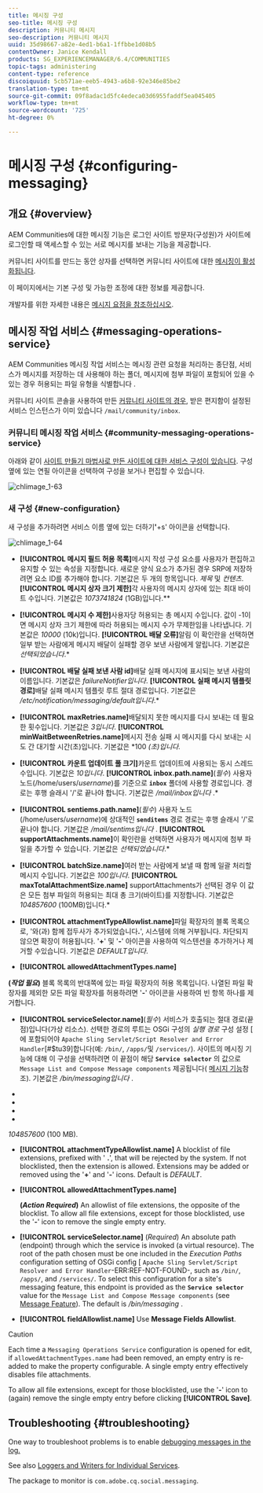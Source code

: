 ```yaml
---
title: 메시징 구성
seo-title: 메시징 구성
description: 커뮤니티 메시지
seo-description: 커뮤니티 메시지
uuid: 35d98667-a82e-4ed1-b6a1-1ffbbe1d08b5
contentOwner: Janice Kendall
products: SG_EXPERIENCEMANAGER/6.4/COMMUNITIES
topic-tags: administering
content-type: reference
discoiquuid: 5cb571ae-eeb5-4943-a6b8-92e346e85be2
translation-type: tm+mt
source-git-commit: 09f8adac1d5fc4edeca03d6955faddf5ea045405
workflow-type: tm+mt
source-wordcount: '725'
ht-degree: 0%

---
```



# 메시징 구성 {#configuring-messaging}

## 개요 {#overview}

AEM Communities에 대한 메시징 기능은 로그인 사이트 방문자(구성원)가 사이트에 로그인할 때 액세스할 수 있는 서로 메시지를 보내는 기능을 제공합니다.

커뮤니티 사이트를 만드는 동안 상자를 선택하면 커뮤니티 사이트에 대한 [메시징이 활성화됩니다](sites-console.md).

이 페이지에서는 기본 구성 및 가능한 조정에 대한 정보를 제공합니다.

개발자를 위한 자세한 내용은 [메시지 요점을 참조하십시오](essentials-messaging.md).

## 메시징 작업 서비스 {#messaging-operations-service}

AEM Communities 메시징 작업 서비스는 메시징 관련 요청을 처리하는 종단점, 서비스가 메시지를 저장하는 데 사용해야 하는 폴더, 메시지에 첨부 파일이 포함되어 있을 수 있는 경우 허용되는 파일 유형을 식별합니다 [](http://localhost:4502/system/console/configMgr/com.adobe.cq.social.messaging.client.endpoints.impl.MessagingOperationsServiceImpl) .

커뮤니티 사이트 콘솔을 사용하여 만든 [커뮤니티 사이트의 경우](sites-console.md), 받은 편지함이 설정된 서비스 인스턴스가 이미 있습니다 `/mail/community/inbox`.

### 커뮤니티 메시징 작업 서비스 {#community-messaging-operations-service}

아래와 같이 [사이트 만들기 마법사로 만든 사이트에 대한 서비스 구성이 있습니다](sites-console.md). 구성 옆에 있는 연필 아이콘을 선택하여 구성을 보거나 편집할 수 있습니다.

![chlimage_1-63](assets/chlimage_1-63.png)

### 새 구성 {#new-configuration}

새 구성을 추가하려면 서비스 이름 옆에 있는 더하기&#x200B;**&#39;**+s&#39; 아이콘을 선택합니다.

![chlimage_1-64](assets/chlimage_1-64.png)

* **[!UICONTROL 메시지 필드 허용 목록]**&#x200B;메시지 작성 구성 요소를 사용자가 편집하고 유지할 수 있는 속성을 지정합니다. 새로운 양식 요소가 추가된 경우 SRP에 저장하려면 요소 ID를 추가해야 합니다. 기본값은 두 개의 항목입니다. *제목* 및 *컨텐츠*.
**[!UICONTROL 메시지 상자 크기 제한]**&#x200B;각 사용자의 메시지 상자에 있는 최대 바이트 수입니다. 기본값은 *1073741824* (1GB)입니다.**

* **[!UICONTROL 메시지 수 제한]**&#x200B;사용자당 허용되는 총 메시지 수입니다. 값이 -1이면 메시지 상자 크기 제한에 따라 허용되는 메시지 수가 무제한임을 나타냅니다. 기본값은 *10000* (10k)입니다.
**[!UICONTROL 배달 오류]**&#x200B;알림 이 확인란을 선택하면 일부 받는 사람에게 메시지 배달이 실패할 경우 보낸 사람에게 알립니다. 기본값은 *선택되었습니다*.*

* **[!UICONTROL 배달 실패 보낸 사람 id]**&#x200B;배달 실패 메시지에 표시되는 보낸 사람의 이름입니다. 기본값은 *failureNotifier입니다*.
**[!UICONTROL 실패 메시지 템플릿 경로]**&#x200B;배달 실패 메시지 템플릿 루트 절대 경로입니다. 기본값은 */etc/notification/messaging/default입니다*.*

* **[!UICONTROL maxRetries.name]**&#x200B;배달되지 못한 메시지를 다시 보내는 데 필요한 횟수입니다. 기본값은 *3입니다*.
**[!UICONTROL minWaitBetweenRetries.name]**&#x200B;메시지 전송 실패 시 메시지를 다시 보내는 시도 간 대기할 시간(초)입니다. 기본값은 *100 *(초)입니다.*

* **[!UICONTROL 카운트 업데이트 풀 크기]**&#x200B;카운트 업데이트에 사용되는 동시 스레드 수입니다. 기본값은 *10입니다*.
**[!UICONTROL inbox.path.name]**(*필수*) 사용자 노드(/home/users/*username*)를 기준으로 **`inbox`** 폴더에 사용할 경로입니다. 경로는 후행 슬래시 &#39;/&#39;로 끝나야 합니다. 기본값은 */mail/inbox입니다* .*

* **[!UICONTROL sentiems.path.name]**(*필수*) 사용자 노드(/home/users/*username*)에 상대적인 **`senditems`** 경로 경로는 후행 슬래시 &#39;/&#39;로 끝나야 합니다. 기본값은 */mail/sentims입니다* .
**[!UICONTROL supportAttachments.name]**&#x200B;이 확인란을 선택하면 사용자가 메시지에 첨부 파일을 추가할 수 있습니다. 기본값은 *선택되었습니다*.*

* **[!UICONTROL batchSize.name]**&#x200B;여러 받는 사람에게 보낼 때 함께 일괄 처리할 메시지 수입니다. 기본값은 *100입니다*.
**[!UICONTROL maxTotalAttachmentSize.name]** supportAttachments가 선택된 경우 이 값은 모든 첨부 파일의 허용되는 최대 총 크기(바이트)를 지정합니다. 기본값은 *104857600* (100MB)입니다.*

* **[!UICONTROL attachmentTypeAllowlist.name]**&#x200B;파일 확장자의 블록 목록으로, &#39;와(과) 함께 접두사가 추가되었습니다&#x200B;**.**&#39;, 시스템에 의해 거부됩니다. 차단되지 않으면 확장이 허용됩니다. &#39;**+**&#39; 및 &#39;**-**&#39; 아이콘을 사용하여 익스텐션을 추가하거나 제거할 수있습니다. 기본값은 *DEFAULT입니다*.

* **[!UICONTROL allowedAttachmentTypes.name]**

**(*작업 필요*)** 블록 목록의 반대쪽에 있는 파일 확장자의 허용 목록입니다. 나열된 파일 확장자를 제외한 모든 파일 확장자를 허용하려면 &#39;**-**&#39; 아이콘을 사용하여 빈 항목 하나를 제거합니다.

* **[!UICONTROL serviceSelector.name]**(*필수*) 서비스가 호출되는 절대 경로(끝점)입니다(가상 리소스). 선택한 경로의 루트는 OSGi 구성의 *실행 경로* 구성 설정 [ 에 포함되어야 `Apache Sling Servlet/Script Resolver and Error Handler`[#$tu39]합니다(예: `/bin/`, `/apps/`및 `/services/`). 사이트의 메시징 기능에 대해 이 구성을 선택하려면 이 끝점이 해당 **`Service selector`** 의 값으로 `Message List and Compose Message components` 제공됩니다( [메시지 기능](configure-messaging.md)참조). 기본값은 */bin/messaging입니다* .


* 


* 


* 


* 
*104857600* (100 MB).

* **[!UICONTROL attachmentTypeAllowlist.name]**
A blocklist of file extensions, prefixed with &#39;
**.**&#39;, that will be rejected by the system. If not blocklisted, then the extension is allowed. Extensions may be added or removed using the &#39;**+**&#39; and &#39;**-**&#39; icons. Default is *DEFAULT*.

* **[!UICONTROL allowedAttachmentTypes.name]**

   **(*Action Required*)** An allowlist of file extensions, the opposite of the blocklist. To allow all file extensions, except for those blocklisted, use the &#39;**-**&#39; icon to remove the single empty entry.

* **[!UICONTROL serviceSelector.name]**
(*Required*) An absolute path (endpoint) through which the service is invoked (a virtual resource). The root of the path chosen must be one included in the *Execution Paths* configuration setting of OSGi config [ `Apache Sling Servlet/Script Resolver and Error Handler`-ERR:REF-NOT-FOUND-, such as `/bin/`, `/apps/`, and `/services/`. To select this configuration for a site&#39;s messaging feature, this endpoint is provided as the **`Service selector`** value for the `Message List and Compose Message components` (see [Message Feature](configure-messaging.md)). The default is */bin/messaging* .

* **[!UICONTROL fieldAllowlist.name]**
Use 
**Message Fields Allowlist**.

>[!CAUTION]
>
>Each time a `Messaging Operations Service` configuration is opened for edit, if `allowedAttachmentTypes.name` had been removed, an empty entry is re-added to make the property configurable. A single empty entry effectively disables file attachments.
>
>To allow all file extensions, except for those blocklisted, use the &#39;**-**&#39; icon to (again) remove the single empty entry before clicking **[!UICONTROL Save]**.

## Troubleshooting {#troubleshooting}

One way to troubleshoot problems is to enable [debugging messages in the log.](../../help/sites-administering/troubleshooting.md)

See also [Loggers and Writers for Individual Services](../../help/sites-deploying/configure-logging.md#loggers-and-writers-for-individual-services).

The package to monitor is `com.adobe.cq.social.messaging`.
